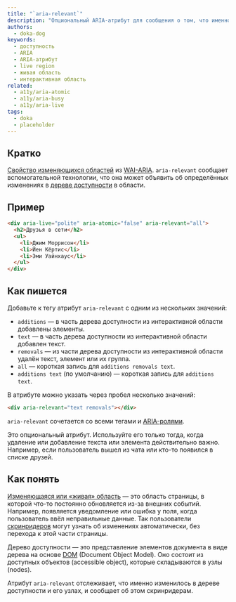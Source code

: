 ```yaml
---
title: "`aria-relevant`"
description: "Опциональный ARIA-атрибут для сообщения о том, что именно изменилось в дереве доступности из интерактивной области."
authors:
  - doka-dog
keywords:
  - доступность
  - ARIA
  - ARIA-атрибут
  - live region
  - живая область
  - интерактивная область
related:
  - a11y/aria-atomic
  - a11y/aria-busy
  - a11y/aria-live
tags:
  - doka
  - placeholder
---
```


## Кратко

[Свойство изменяющихся областей](/a11y/aria-attrs/#atributy-izmenyayushchihsya-oblastey) из [WAI-ARIA](/a11y/aria-intro/#specifikaciya). `aria-relevant` сообщает вспомогательной технологии, что она может объявить об определённых изменениях в [дереве доступности](/a11y/screenreaders/#derevo-dostupnosti) в области.

## Пример

```html
<div aria-live="polite" aria-atomic="false" aria-relevant="all">
  <h2>Друзья в сети</h2>
  <ul>
    <li>Джим Моррисон</li>
    <li>Йен Кёртис</li>
    <li>Эми Уайнхаус</li>
  </ul>
</div>
```

## Как пишется

Добавьте к тегу атрибут `aria-relevant` с одним из нескольких значений:

- `additions` — в часть дерева доступности из интерактивной области добавлены элементы.
- `text` — в часть дерева доступности из интерактивной области добавлен текст.
- `removals` — из части дерева доступности из интерактивной области удалён текст, элемент или их группа.
- `all` — короткая запись для `additions removals text`.
- `additions text` (по умолчанию) — короткая запись для `additions text`.

В атрибуте можно указать через пробел несколько значений:

```html
<div aria-relevant="text removals"></div>
```

`aria-relevant` сочетается со всеми тегами и [ARIA-ролями](/a11y/aria-roles/).

Это опциональный атрибут. Используйте его только тогда, когда удаление или добавление текста или элемента действительно важно. Например, если пользователь вышел из чата или кто-то появился в списке друзей.

## Как понять

[Изменяющаяся или «живая» область](/a11y/live-region/) — это область страницы, в которой что-то постоянно обновляется из-за внешних событий. Например, появляется уведомление или ошибка у поля, когда пользователь ввёл неправильные данные. Так пользователи [скринридеров](/a11y/screenreaders/) могут узнать об изменениях автоматически, без перехода к этой части страницы.

Дерево доступности — это представление элементов документа в виде дерева на основе [DOM](/js/dom/) (Document Object Model). Оно состоит из доступных объектов (accessible object), которые складываются в узлы (nodes).

Атрибут `aria-relevant` отслеживает, что именно изменилось в дереве доступности и его узлах, и сообщает об этом скринридерам.
